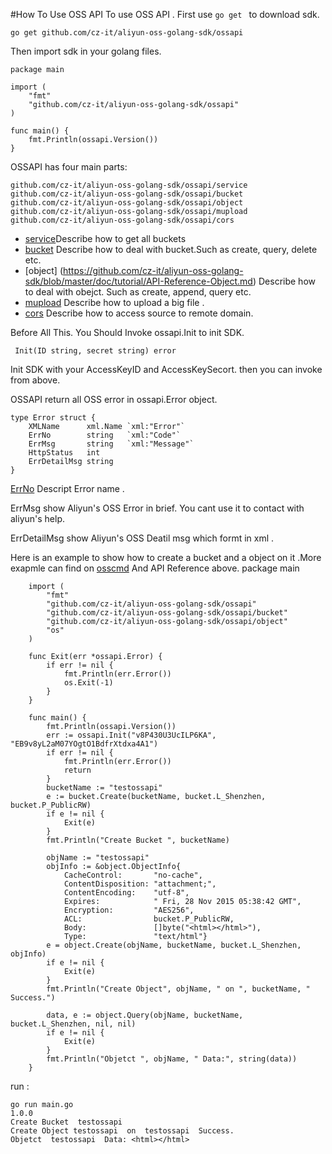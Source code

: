 #How To Use OSS API
To use OSS API . First use `go get ` to download sdk.

	go get github.com/cz-it/aliyun-oss-golang-sdk/ossapi
	
Then import sdk in your golang files.

	package main
	
	import (
	    "fmt"
	    "github.com/cz-it/aliyun-oss-golang-sdk/ossapi"
	) 
	
	func main() {
	    fmt.Println(ossapi.Version())
	}

OSSAPI has four main parts:

	github.com/cz-it/aliyun-oss-golang-sdk/ossapi/service
	github.com/cz-it/aliyun-oss-golang-sdk/ossapi/bucket
	github.com/cz-it/aliyun-oss-golang-sdk/ossapi/object
	github.com/cz-it/aliyun-oss-golang-sdk/ossapi/mupload
	github.com/cz-it/aliyun-oss-golang-sdk/ossapi/cors

	
* [service](https://github.com/cz-it/aliyun-oss-golang-sdk/blob/master/doc/tutorial/API-Reference-Service.md)Describe  how to get all buckets
* [bucket](https://github.com/cz-it/aliyun-oss-golang-sdk/blob/master/doc/tutorial/API-Reference-Bucket.md) Describe how to deal with bucket.Such as create, query, delete etc.
* [object] (https://github.com/cz-it/aliyun-oss-golang-sdk/blob/master/doc/tutorial/API-Reference-Object.md) Describe how to deal with obejct. Such as create, append, query etc.
* [mupload](https://github.com/cz-it/aliyun-oss-golang-sdk/blob/master/doc/tutorial/API-Reference-MultipartUpload.md) Describe how to upload a big file .
* [cors](https://github.com/cz-it/aliyun-oss-golang-sdk/blob/master/doc/tutorial/API-Reference-CORS.md) Describe how to access source to remote domain.


Before All This. You Should Invoke ossapi.Init to init SDK.

	 Init(ID string, secret string) error
Init SDK with your AccessKeyID and AccessKeySecort. then you can invoke from above.

OSSAPI return all OSS error in  ossapi.Error object.

	type Error struct {
	    XMLName      xml.Name `xml:"Error"`
	    ErrNo        string   `xml:"Code"`
	    ErrMsg       string   `xml:"Message"`
	    HttpStatus   int
	    ErrDetailMsg string
	}
[ErrNo](https://github.com/cz-it/aliyun-oss-golang-sdk/blob/master/doc/tutorial/API-Reference-Errno.md) Descript Error name . 

ErrMsg show Aliyun's OSS Error in brief. You cant use it to contact with aliyun's help.

ErrDetailMsg show Aliyun's OSS Deatil msg which formt in xml . 


Here is an example to show how to create a bucket and a object on it .More exapmle can find on [osscmd](github.com/cz-it/aliyun-oss-golang-sdk/cmd) And API Reference above.
		package main
		
		import (
			"fmt"
			"github.com/cz-it/aliyun-oss-golang-sdk/ossapi"
			"github.com/cz-it/aliyun-oss-golang-sdk/ossapi/bucket"
			"github.com/cz-it/aliyun-oss-golang-sdk/ossapi/object"
			"os"
		)
		
		func Exit(err *ossapi.Error) {
			if err != nil {
				fmt.Println(err.Error())
				os.Exit(-1)
			}
		}
		
		func main() {
			fmt.Println(ossapi.Version())
			err := ossapi.Init("v8P430U3UcILP6KA", "EB9v8yL2aM07YOgtO1BdfrXtdxa4A1")
			if err != nil {
				fmt.Println(err.Error())
				return
			}
			bucketName := "testossapi"
			e := bucket.Create(bucketName, bucket.L_Shenzhen, bucket.P_PublicRW)
			if e != nil {
				Exit(e)
			}
			fmt.Println("Create Bucket ", bucketName)
		
			objName := "testossapi"
			objInfo := &object.ObjectInfo{
				CacheControl:       "no-cache",
				ContentDisposition: "attachment;",
				ContentEncoding:    "utf-8",
				Expires:            " Fri, 28 Nov 2015 05:38:42 GMT",
				Encryption:         "AES256",
				ACL:                bucket.P_PublicRW,
				Body:               []byte("<html></html>"),
				Type:               "text/html"}
			e = object.Create(objName, bucketName, bucket.L_Shenzhen, objInfo)
			if e != nil {
				Exit(e)
			}
			fmt.Println("Create Object", objName, " on ", bucketName, " Success.")
		
			data, e := object.Query(objName, bucketName, bucket.L_Shenzhen, nil, nil)
			if e != nil {
				Exit(e)
			}
			fmt.Println("Objetct ", objName, " Data:", string(data))
		}


run :

	go run main.go
	1.0.0
	Create Bucket  testossapi
	Create Object testossapi  on  testossapi  Success.
	Objetct  testossapi  Data: <html></html>